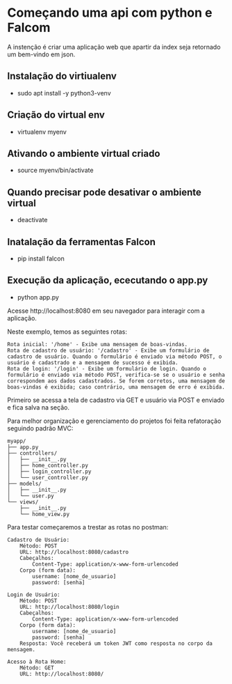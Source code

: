 # Começando uma api com python e Falcom

A instenção é criar uma aplicação web que apartir da index seja retornado um bem-vindo em json.

## Instalação do virtiualenv

* sudo apt install -y python3-venv


## Criação do virtual env

* virtualenv myenv

## Ativando o ambiente virtual criado

* source myenv/bin/activate

## Quando precisar pode desativar o ambiente virtual

* deactivate

## Inatalação da ferramentas Falcon

* pip install falcon

## Execução da aplicação, ececutando o app.py

* python app.py

Acesse http://localhost:8080 em seu navegador para interagir com a aplicação.

Neste exemplo, temos as seguintes rotas:

    Rota inicial: '/home' - Exibe uma mensagem de boas-vindas.
    Rota de cadastro de usuário: '/cadastro' - Exibe um formulário de cadastro de usuário. Quando o formulário é enviado via método POST, o usuário é cadastrado e a mensagem de sucesso é exibida.
    Rota de login: '/login' - Exibe um formulário de login. Quando o formulário é enviado via método POST, verifica-se se o usuário e senha correspondem aos dados cadastrados. Se forem corretos, uma mensagem de boas-vindas é exibida; caso contrário, uma mensagem de erro é exibida.

Primeiro se acessa a tela de cadastro via GET e usuário via POST e enviado e fica salva na seção.

 
Para melhor organização e gerenciamento do projetos foi feita refatoração seguindo padrão MVC:

    myapp/
    ├── app.py
    ├── controllers/
    │   ├── __init__.py
    │   ├── home_controller.py
    │   ├── login_controller.py
    │   └── user_controller.py
    ├── models/
    │   ├── __init__.py
    │   └── user.py
    └── views/
        ├── __init__.py
        └── home_view.py


Para testar começaremos a trestar as rotas no postman:


    Cadastro de Usuário:
        Método: POST
        URL: http://localhost:8080/cadastro
        Cabeçalhos:
            Content-Type: application/x-www-form-urlencoded
        Corpo (form data):
            username: [nome_de_usuario]
            password: [senha]

    Login de Usuário:
        Método: POST
        URL: http://localhost:8080/login
        Cabeçalhos:
            Content-Type: application/x-www-form-urlencoded
        Corpo (form data):
            username: [nome_de_usuario]
            password: [senha]
        Resposta: Você receberá um token JWT como resposta no corpo da mensagem.

    Acesso à Rota Home:
        Método: GET
        URL: http://localhost:8080/
   

